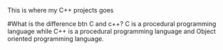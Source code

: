 This is where my C++ projects goes

#What is the difference btn C and c++?
C is a procedural programming language while C++ is a procedural programming language and Object oriented programming language.
